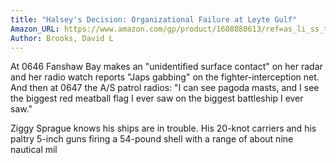 ```yaml
---
title: "Halsey's Decision: Organizational Failure at Leyte Gulf"
Amazon_URL: https://www.amazon.com/gp/product/1608880613/ref=as_li_ss_tl?ie=UTF8&linkCode=ll1&tag=internetbo00a-20
Author: Brooks, David L
---
```

<p>At 0646 Fanshaw Bay makes an &quot;unidentified surface contact&quot; on her radar and her radio watch reports &quot;Japs gabbing&quot; on the fighter-interception net. And then at 0647 the A/S patrol radios: &quot;I can see pagoda masts, and I see the biggest red meatball flag I ever saw on the biggest battleship I ever saw.&quot;</p><p>Ziggy Sprague knows his ships are in trouble. His 20-knot carriers and his paltry 5-inch guns firing a 54-pound shell with a range of about nine nautical mil
